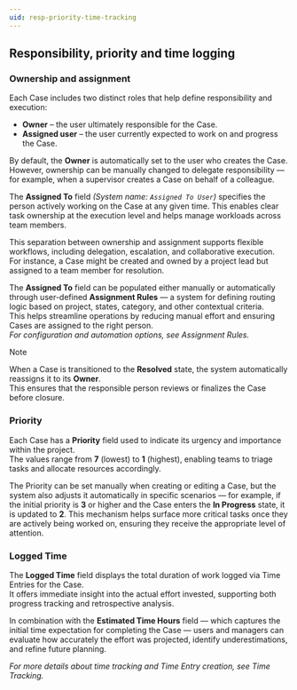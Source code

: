 ```yaml
---
uid: resp-priority-time-tracking
---
```


## Responsibility, priority and time logging

### Ownership and assignment

Each Case includes two distinct roles that help define responsibility and execution:

- **Owner** – the user ultimately responsible for the Case.  
- **Assigned user** – the user currently expected to work on and progress the Case.

By default, the **Owner** is automatically set to the user who creates the Case. However, ownership can be manually changed to delegate responsibility — for example, when a supervisor creates a Case on behalf of a colleague.

The **Assigned To** field *(System name: `Assigned To User`)* specifies the person actively working on the Case at any given time. This enables clear task ownership at the execution level and helps manage workloads across team members.

This separation between ownership and assignment supports flexible workflows, including delegation, escalation, and collaborative execution.  
For instance, a Case might be created and owned by a project lead but assigned to a team member for resolution.

The **Assigned To** field can be populated either manually or automatically through user-defined **Assignment Rules** — a system for defining routing logic based on project, states, category, and other contextual criteria.  
This helps streamline operations by reducing manual effort and ensuring Cases are assigned to the right person.  
*For configuration and automation options, see Assignment Rules.*

> [!Note]
> When a Case is transitioned to the **Resolved** state, the system automatically reassigns it to its **Owner**.  
> This ensures that the responsible person reviews or finalizes the Case before closure.


### Priority

Each Case has a **Priority** field used to indicate its urgency and importance within the project.  
The values range from **7** (lowest) to **1** (highest), enabling teams to triage tasks and allocate resources accordingly.

The Priority can be set manually when creating or editing a Case, but the system also adjusts it automatically in specific scenarios — for example, if the initial priority is **3** or higher and the Case enters the **In Progress** state, it is updated to **2**.
This mechanism helps surface more critical tasks once they are actively being worked on, ensuring they receive the appropriate level of attention.


### Logged Time

The **Logged Time** field displays the total duration of work logged via Time Entries for the Case.  
It offers immediate insight into the actual effort invested, supporting both progress tracking and retrospective analysis.

In combination with the **Estimated Time Hours** field — which captures the initial time expectation for completing the Case — users and managers can evaluate how accurately the effort was projected, identify underestimations, and refine future planning.

*For more details about time tracking and Time Entry creation, see Time Tracking.*
